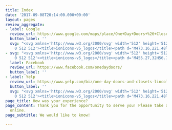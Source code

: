 ```yaml
---
title: Index
date: '2017-09-08T20:14:00.000+00:00'
layout: pages
review_aggregate:
- label: Google
  review_url: https://www.google.com/maps/place/One+Day+Doors+%26+Closets+of+Sacramento/@38.8299359,-121.3070356,15z/data=!4m5!3m4!1s0x0:0x811d5811687a957e!8m2!3d38.8299359!4d-121.3070356
  button_label: ''
  svg: "<svg xmlns='http://www.w3.org/2000/svg' width='512' height='512' viewBox='0
    0 512 512'><title>ionicons-v5_logos</title><path d='M473.16,221.48l-2.26-9.59H262.46v88.22H387c-12.93,61.4-72.93,93.72-121.94,93.72-35.66,0-73.25-15-98.13-39.11a140.08,140.08,0,0,1-41.8-98.88c0-37.16,16.7-74.33,41-98.78s61-38.13,97.49-38.13c41.79,0,71.74,22.19,82.94,32.31l62.69-62.36C390.86,72.72,340.34,32,261.6,32h0c-60.75,0-119,23.27-161.58,65.71C58,139.5,36.25,199.93,36.25,256S56.83,369.48,97.55,411.6C141.06,456.52,202.68,480,266.13,480c57.73,0,112.45-22.62,151.45-63.66,38.34-40.4,58.17-96.3,58.17-154.9C475.75,236.77,473.27,222.12,473.16,221.48Z'/></svg>"
- svg: "<svg xmlns='http://www.w3.org/2000/svg' width='512' height='512' viewBox='0
    0 512 512'><title>ionicons-v5_logos</title><path d='M455.27,32H56.73A24.74,24.74,0,0,0,32,56.73V455.27A24.74,24.74,0,0,0,56.73,480H256V304H202.45V240H256V189c0-57.86,40.13-89.36,91.82-89.36,24.73,0,51.33,1.86,57.51,2.68v60.43H364.15c-28.12,0-33.48,13.3-33.48,32.9V240h67l-8.75,64H330.67V480h124.6A24.74,24.74,0,0,0,480,455.27V56.73A24.74,24.74,0,0,0,455.27,32Z'/></svg>"
  label: Facebook
  review_url: https://www.facebook.com/onedaydoors/
  button_label: ''
- label: Yelp
  review_url: https://www.yelp.com/biz/one-day-doors-and-closets-lincoln
  button_label: ''
  svg: "<svg xmlns='http://www.w3.org/2000/svg' width='512' height='512' viewBox='0
    0 512 512'><title>ionicons-v5_logos</title><path d='M473.16,221.48l-2.26-9.59H262.46v88.22H387c-12.93,61.4-72.93,93.72-121.94,93.72-35.66,0-73.25-15-98.13-39.11a140.08,140.08,0,0,1-41.8-98.88c0-37.16,16.7-74.33,41-98.78s61-38.13,97.49-38.13c41.79,0,71.74,22.19,82.94,32.31l62.69-62.36C390.86,72.72,340.34,32,261.6,32h0c-60.75,0-119,23.27-161.58,65.71C58,139.5,36.25,199.93,36.25,256S56.83,369.48,97.55,411.6C141.06,456.52,202.68,480,266.13,480c57.73,0,112.45-22.62,151.45-63.66,38.34-40.4,58.17-96.3,58.17-154.9C475.75,236.77,473.27,222.12,473.16,221.48Z'/></svg>"
page_title: How was your experience?
page_content: Thank you for the opportunity to serve you! Please take a few minutes to share your experience by posting a review
  online.
page_subtitle: We would like to know!

---
```

